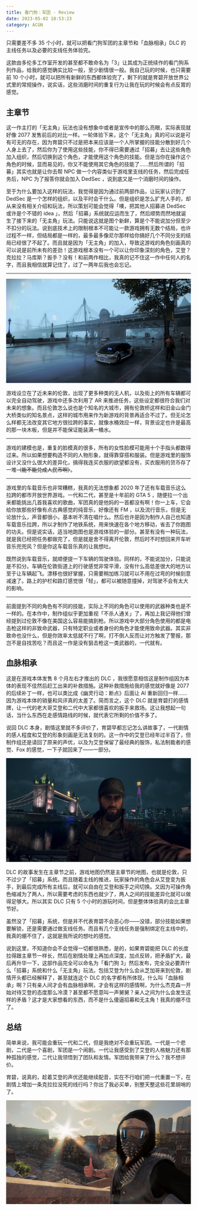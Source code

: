```yaml
---
title: 看门狗：军团 - Review
date: 2023-05-02 18:53:23
category: ACGN
---
```

只需要差不多 35 个小时，就可以把看门狗军团的主章节和「血脉相承」DLC 的主线任务以及必要的支线任务体验完。

<!-- more -->

这款由多伦多工作室开发的甚至都不敢命名为「3」让其成为正统续作的看门狗系列作品，给我的感觉确实比较一般，至少剧情很一般。我自己玩的时候，也只需要前 10 个小时，就可以把所有新鲜的东西都体验完了，剩下的就是育碧开放世界公式里的常规操作，说实话，这些消磨时间的重复行为让我在玩的时候会有点反胃的感觉。

## 主章节

这一作主打的「无主角」玩法也没有想象中或者是宣传中的那么亮眼，实际表现就好像 2077 发售前后的对比一样。一轮体验下来，这个「无主角」真的可以说是可有可无的存在，因为育碧只不过是把本来应该是一个人所掌握的技能分散到好几个人身上去了，然后你为了使用这些技能，你不得已需要通过「招募」去让这些角色加入组织，然后切换到这个角色，才能使用这个角色的技能。但是当你在操作这个角色的时候，显而易见的，你又不能使用其它角色的技能了……然后所谓的「招募」其实也就是让你去帮 NPC 做一个内容类似于游戏里支线的任务，然后完成任务后，NPC 为了报答你就会加入 DedSec ，说到底又是一个消磨时间的操作。

至于为什么要加入这样的玩法，我觉得是因为通过前两部作品，让玩家认识到了 DedSec 是一个怎样的组织，以及平时会干什么。但是组织是怎么扩充人手的，却从来没有相关介绍和玩法，所以策划可能会觉得「噢，把其他人招募进 DedSec 或许是个不错的 idea 」，然后「招募」系统就应运而生了，然后顺势而然地就诞生了接下来的「无主角」玩法。只能说这就是图个新鲜，算是个不能说加分但至少不扣分的玩法。说到底技术上的限制根本不可能让一款游戏拥有无数个结局，也许过程不一样，但结局都是一样的，最多最多像尼尔那样给你搞好几个不同分支的结局已经很了不起了。而且就是因为「无主角」的加入，导致这游戏的角色刻画真的可以说是前所未有的差劲！这游戏根本没有一个可以让你印象深刻的角色，艾登？克拉拉？马库斯？扳手？没有！和前两作相比，我真的记不住这一作中任何人的名字，而且我相信就算记住了，过了一两年后我也会忘记。

-----

![下雨时的伦敦桥](/images/ACGN/WatchDogsLegion.jpg)

游戏设立在了近未来的伦敦，出现了更多种类的无人机，以及街上的所有车辆都可以完全自动驾驶，游戏中还多次利用了 AR 来推进任务，这些设定都很符合我们对未来的想象。而且伦敦怎么说也是个知名的大城市，拥有伦敦桥这样和旧金山金门大桥类似的知名景点，这样的城市用来作为新游戏的背景再适合不过了。但无论怎么样都无法改变其它地方很拉跨的事实，就像水桶效应一样，背景设定也许是最高的那一块木板，但是并不能保证能装满一桶水。

-----

游戏的建模也是，重复的脸模真的很多，所有的女性脸模可能用十个手指头都数得过来。所以如果想要构造不同的人物形象，就得靠穿搭和服装。但是游戏里的服饰设计又没什么很大的差异化，搞得我连买衣服的欲望都没有，买衣服用的货币存了一堆~~（能不能兑成人民币啊）~~。

-----

游戏里的车载音乐也非常糟糕，我真的无法想象都 2020 年了还有车载音乐这么拉跨的都市开放世界游戏。一代和二代，甚至是十年前的 GTA 5 ，随便拉一个出来都能挑出几首我喜欢的歌曲，军团真的是他妈的一首都没有啊！你一上车，它会给你放那些好像有点古典感觉的纯音乐，好像还有 FM ，以及流行音乐，但是无论放什么，声音都很小，基本听不清在唱什么。然后也许是因为制作人自己也知道车载音乐拉跨，所以才制作了地铁系统，用来快速在各个地方移动，省去了你跑图的功夫。但是说实话，适当地跑图也是游戏体验的一部分。甚至有没有一种玩法，就是我已经把任务都做完了，但是就是舍不得离开伦敦，然后时不时想回来开车听音乐兜兜风？但是你这车载音乐真的让我想吐。

既然说到车载音乐，就顺便提一下车辆的驾驶体验。同样的，不能说加分，只能说是不扣分。车辆在伦敦街道上的行驶感觉非常平滑，没有什么高低差很大的地方以至于让车辆起飞。漂移也很好掌握，只需要稍加练习就可以不用在过弯的时候刻意减速了。路上的护栏和路灯感觉很「轻」，都可以被随意撞掉，对驾驶不会有太大的影响。

-----

前面提到不同的角色有不同的技能，实际上不同的角色可以使用的武器种类也是不一样的。在本作中，制作组似乎更加重视「不杀人通关」了，再加上我记得他们曾经提到过伦敦不像在美国这么容易能搞到枪。所以游戏中大部分角色使用的都是电击枪这样的非致命武器，只有特定职业或者身份的角色才能使用致命武器。其实非致命也没什么，但是你效率太低就不行了啊，打不倒人反而让对方触发了警报，那岂不是自找苦吃？而且这一作是没有狙击枪这一类武器的，一代就有。

## 血脉相承

这是在游戏本体发售 8 个月左右才推出的 DLC ，我很愿意相信这是制作组因为本体的表现不佳然后赶工出来的补救措施。这种补救措施给我的感觉就好像是 2077 的后续补丁一样，也可以类比成《幽灵行动：断点》后面让 AI 重新回归一样……因为游戏本体的销量和风评真的太差了。简而言之，这个 DLC 就是育碧打的感情牌，让一代的老大哥艾登和二代中大家都很喜欢的扳手来救场。这让我想起一句话，当什么东西在走感情路线的时候，就代表它所剩的价值不多了。

说回 DLC 本身，剧情这里就不多评价了，育碧早都忘记怎么讲故事了，一代剧情的感人程度和艾登的形象刻画是无法复刻的。这一作中的艾登已经年过半百了，但制作组还是请回了原来的声优，以及为艾登保留了最经典的服饰，私法制裁者的感觉、Fox 的感觉，一下子就回来了——一部分。

![艾登](/images/ACGN/WatchDogsLegion-Aiden.jpg)

DLC 的故事发生在主章节之前，游戏地图仍然是主章节的地图，也就是伦敦，只不过少了「招募」系统。而且随着主线的推进，玩家操作的角色会从艾登变为扳手，到最后完成所有主线后，就可以自由在艾登和扳手之间切换。又因为可操作角色缩减为了两人，所以需要考虑的东西也就少了，两人之间的技能差异化就可以做得足够大。所以其实 DLC 只有 5 个小时的游玩时间，但是整体体验真的会比主章节好。

虽然没了「招募」系统，但是并不代表育碧不会恶心你——没错，部分技能如果想要解锁，还是需要通过做支线任务。而且有几个支线任务是强制绑定在主线中的，我真的绷不住了，这就是我所说的想吐的感觉。

说到这里，不知道你会不会觉得一切都很熟悉，是的，如果育碧能把 DLC 的长度拉得跟主章节一样长，然后在剧情处理上再加点深度，加点反转，把矛盾扩大，最后再升华一下，这部作品完全可以命名为「看门狗 3」然后发布，完全没必要弄什么「招募」系统和什么「无主角」玩法。包括艾登为什么会从芝加哥来到伦敦，剧情开头都已经解释了，甚至就连这个 DLC 的名字都有所体现，什么叫「血脉相承」啊？只有亲人间才会有血脉相承啊，才会有这样的感情啊，为什么杰克森一开始对待艾登的态度那么冷漠？甚至都不愿意叫一声舅舅？亲人之间为什么会发生这样的矛盾？这才是大家想看的东西，而不是什么傻逼招募和无主角！我真的绷不住了。

## 总结

简单来说，我可能会重玩一代和二代，但是我绝对不会重玩军团。一代是一个悲剧，二代是一个喜剧，军团是一个闹剧。一代让我感受到了艾登的人格魅力还有那种孤独的感觉，二代让我领悟到了团队和友情。军团给我带来了什么？我不想评价。

育碧，说真的，趁着艾登的声优还能继续配音，实在不行咱们把一代重置一下，在剧情上增加一条克拉拉没死的线行吗？你出了我必买单，别整天整这些花里胡哨的了。

![扳手](/images/ACGN/WatchDogsLegion-Wrench.jpg)
